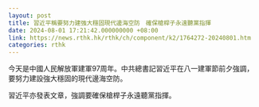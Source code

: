 ```yaml
---
layout: post
title: 習近平稱要努力建強大穩固現代邊海空防　確保槍桿子永遠聽黨指揮
date: 2024-08-01 17:21:42.000000000 +08:00
link: https://news.rthk.hk/rthk/ch/component/k2/1764272-20240801.htm
categories: rthk
---
```


今天是中國人民解放軍建軍97周年。中共總書記習近平在八一建軍節前夕強調，要努力建設強大穩固的現代邊海空防。

習近平亦發表文章，強調要確保槍桿子永遠聽黨指揮。
